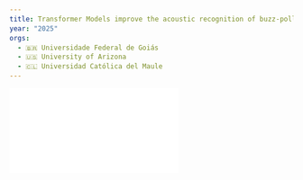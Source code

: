 ```yaml
---
title: Transformer Models improve the acoustic recognition of buzz-pollinating bee species
year: "2025"
orgs:
  - 🇧🇷 Universidade Federal de Goiás
  - 🇺🇸 University of Arizona
  - 🇨🇱 Universidad Católica del Maule
---
```



![](pdfs/Ferreiraetal2025.pdf)